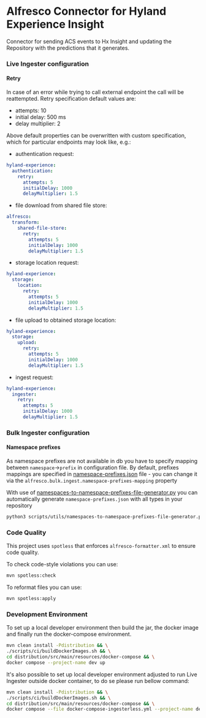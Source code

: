 # Alfresco Connector for Hyland Experience Insight

Connector for sending ACS events to Hx Insight and updating the Repository with the predictions that it generates.

### Live Ingester configuration

#### Retry
In case of an error while trying to call external endpoint the call will be reattempted.
Retry specification default values are:
- attempts: 10
- initial delay: 500 ms
- delay multiplier: 2

Above default properties can be overwritten with custom specification, which for particular endpoints may look like, e.g.:
- authentication request:
```yaml
hyland-experience:
  authentication:
    retry:
      attempts: 5
      initialDelay: 1000
      delayMultiplier: 1.5
```

- file download from shared file store:
```yaml
alfresco:
  transform:
    shared-file-store:
      retry:
        attempts: 5
        initialDelay: 1000
        delayMultiplier: 1.5
```

- storage location request:
```yaml
hyland-experience:
  storage:
    location:
      retry:
        attempts: 5
        initialDelay: 1000
        delayMultiplier: 1.5
```

- file upload to obtained storage location:
```yaml
hyland-experience:
  storage:
    upload:
      retry:
        attempts: 5
        initialDelay: 1000
        delayMultiplier: 1.5
```

- ingest request:
```yaml
hyland-experience:
  ingester:
    retry:
      attempts: 5
      initialDelay: 1000
      delayMultiplier: 1.5
```


### Bulk Ingester configuration

#### Namespace prefixes
As namespace prefixes are not available in db you have to specify mapping between `namespace`->`prefix` in configuration
file. By default, prefixes mappings are specified in [namespace-prefixes.json](bulk-ingester/src/main/resources/namespace-prefixes.json) file -
you can change it via the `alfresco.bulk.ingest.namespace-prefixes-mapping` property

With use of [namespaces-to-namespace-prefixes-file-generator.py](scripts/utils/namespaces-to-namespace-prefixes-file-generator.py) 
you can automatically generate `namespace-prefixes.json` with all types in your repository 

```bash
python3 scripts/utils/namespaces-to-namespace-prefixes-file-generator.py --help
```

### Code Quality
This project uses `spotless` that enforces `alfresco-formatter.xml` to ensure code quality.

To check code-style violations you can use:
```bash
mvn spotless:check
```
To reformat files you can use:
```bash
mvn spotless:apply
```

### Development Environment

To set up a local developer environment then build the jar, the docker image and finally run the docker-compose environment.

```bash
mvn clean install -Pdistribution && \
./scripts/ci/buildDockerImages.sh && \
cd distribution/src/main/resources/docker-compose && \
docker compose --project-name dev up
```

It's also possible to set up local developer environment adjusted to run Live Ingester outside docker container, to do se please run bellow command:

```bash
mvn clean install -Pdistribution && \
./scripts/ci/buildDockerImages.sh && \
cd distribution/src/main/resources/docker-compose && \
docker compose --file docker-compose-ingesterless.yml --project-name dev up
```
